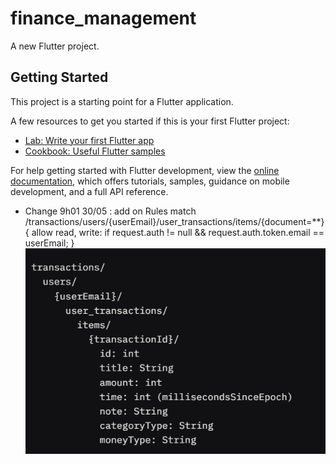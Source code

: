 # finance_management

A new Flutter project.

## Getting Started

This project is a starting point for a Flutter application.

A few resources to get you started if this is your first Flutter project:

-  [Lab: Write your first Flutter app](https://docs.flutter.dev/get-started/codelab)
-  [Cookbook: Useful Flutter samples](https://docs.flutter.dev/cookbook)

For help getting started with Flutter development, view the
[online documentation](https://docs.flutter.dev/), which offers tutorials,
samples, guidance on mobile development, and a full API reference.

-  Change 9h01 30/05 : add on Rules match /transactions/users/{userEmail}/user_transactions/items/{document=\*\*} {
   allow read, write: if request.auth != null && request.auth.token.email == userEmail;
   }![img.png](img.png)
